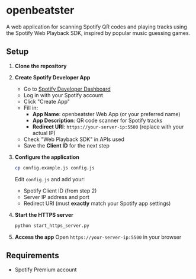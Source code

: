 # openbeatster

A web application for scanning Spotify QR codes and playing tracks using the Spotify Web Playback SDK, inspired by popular music guessing games.

## Setup

1. **Clone the repository**

2. **Create Spotify Developer App**
   - Go to [Spotify Developer Dashboard](https://developer.spotify.com/dashboard)
   - Log in with your Spotify account
   - Click "Create App"
   - Fill in:
     - **App Name**: openbeatster Web App (or your preferred name)
     - **App Description**: QR code scanner for Spotify tracks
     - **Redirect URI**: `https://your-server-ip:5500` (replace with your actual IP)
   - Check "Web Playback SDK" in APIs used
   - Save the **Client ID** for the next step

3. **Configure the application**
   ```bash
   cp config.example.js config.js
   ```
   
   Edit `config.js` and add your:
   - Spotify Client ID (from step 2)
   - Server IP address and port
   - Redirect URI (must **exactly** match your Spotify app settings)

3. **Start the HTTPS server**
   ```bash
   python start_https_server.py
   ```

4. **Access the app**
   Open `https://your-server-ip:5500` in your browser


## Requirements

- Spotify Premium account

